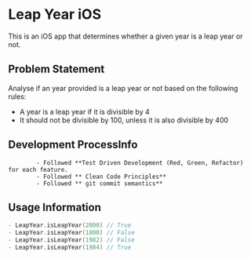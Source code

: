 # Leap Year iOS

This is an iOS app that determines whether a given year is a leap year or not.

## Problem Statement

Analyse if an year provided is a leap year or not based on the following rules:

-   A year is a leap year if it is divisible by 4
-   It should not be divisible by 100, unless it is also divisible by 400
            
## Development ProcessInfo
            
            - Followed **Test Driven Development (Red, Green, Refactor) for each feature.
            - Followed ** Clean Code Principles**
            - Followed ** git commit semantics**
            
## Usage Information
```swift
- LeapYear.isLeapYear(2000) // True
- LeapYear.isLeapYear(1800) // False
- LeapYear.isLeapYear(1982) // False
- LeapYear.isLeapYear(1984) // True


